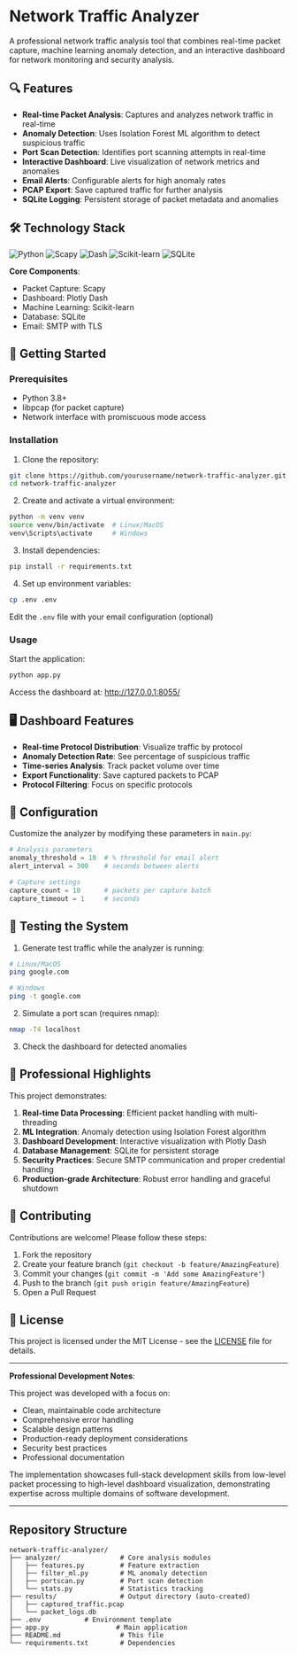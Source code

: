 # Network Traffic Analyzer


A professional network traffic analysis tool that combines real-time packet capture, machine learning anomaly detection, and an interactive dashboard for network monitoring and security analysis.

## 🔍 Features

- **Real-time Packet Analysis**: Captures and analyzes network traffic in real-time
- **Anomaly Detection**: Uses Isolation Forest ML algorithm to detect suspicious traffic
- **Port Scan Detection**: Identifies port scanning attempts in real-time
- **Interactive Dashboard**: Live visualization of network metrics and anomalies
- **Email Alerts**: Configurable alerts for high anomaly rates
- **PCAP Export**: Save captured traffic for further analysis
- **SQLite Logging**: Persistent storage of packet metadata and anomalies

## 🛠 Technology Stack

![Python](https://img.shields.io/badge/Python-3.8%2B-blue)
![Scapy](https://img.shields.io/badge/Scapy-2.4+-yellow)
![Dash](https://img.shields.io/badge/Dash-2.0%2B-orange)
![Scikit-learn](https://img.shields.io/badge/Scikit--learn-1.0%2B-green)
![SQLite](https://img.shields.io/badge/SQLite-3.0%2B-lightgrey)

**Core Components**:
- Packet Capture: Scapy
- Dashboard: Plotly Dash
- Machine Learning: Scikit-learn
- Database: SQLite
- Email: SMTP with TLS

## 🚀 Getting Started

### Prerequisites
- Python 3.8+
- libpcap (for packet capture)
- Network interface with promiscuous mode access

### Installation

1. Clone the repository:
```bash
git clone https://github.com/yourusername/network-traffic-analyzer.git
cd network-traffic-analyzer
```

2. Create and activate a virtual environment:
```bash
python -m venv venv
source venv/bin/activate  # Linux/MacOS
venv\Scripts\activate     # Windows
```

3. Install dependencies:
```bash
pip install -r requirements.txt
```

4. Set up environment variables:
```bash
cp .env .env
```
Edit the `.env` file with your email configuration (optional)

### Usage

Start the application:
```bash
python app.py
```

Access the dashboard at: http://127.0.0.1:8055/

## 🖥️ Dashboard Features

- **Real-time Protocol Distribution**: Visualize traffic by protocol
- **Anomaly Detection Rate**: See percentage of suspicious traffic
- **Time-series Analysis**: Track packet volume over time
- **Export Functionality**: Save captured packets to PCAP
- **Protocol Filtering**: Focus on specific protocols


## 🔧 Configuration

Customize the analyzer by modifying these parameters in `main.py`:

```python
# Analysis parameters
anomaly_threshold = 10  # % threshold for email alert
alert_interval = 300    # seconds between alerts

# Capture settings
capture_count = 10      # packets per capture batch
capture_timeout = 1     # seconds
```

## 🧪 Testing the System

1. Generate test traffic while the analyzer is running:
```bash
# Linux/MacOS
ping google.com

# Windows
ping -t google.com
```

2. Simulate a port scan (requires nmap):
```bash
nmap -T4 localhost
```

3. Check the dashboard for detected anomalies

## 🌟 Professional Highlights

This project demonstrates:

1. **Real-time Data Processing**: Efficient packet handling with multi-threading
2. **ML Integration**: Anomaly detection using Isolation Forest algorithm
3. **Dashboard Development**: Interactive visualization with Plotly Dash
4. **Database Management**: SQLite for persistent storage
5. **Security Practices**: Secure SMTP communication and proper credential handling
6. **Production-grade Architecture**: Robust error handling and graceful shutdown

## 🤝 Contributing

Contributions are welcome! Please follow these steps:

1. Fork the repository
2. Create your feature branch (`git checkout -b feature/AmazingFeature`)
3. Commit your changes (`git commit -m 'Add some AmazingFeature'`)
4. Push to the branch (`git push origin feature/AmazingFeature`)
5. Open a Pull Request

## 📄 License

This project is licensed under the MIT License - see the [LICENSE](LICENSE) file for details.

---

**Professional Development Notes**:

This project was developed with a focus on:
- Clean, maintainable code architecture
- Comprehensive error handling
- Scalable design patterns
- Production-ready deployment considerations
- Security best practices
- Professional documentation

The implementation showcases full-stack development skills from low-level packet processing to high-level dashboard visualization, demonstrating expertise across multiple domains of software development.

---

## Repository Structure
```
network-traffic-analyzer/
├── analyzer/               # Core analysis modules
│   ├── features.py         # Feature extraction
│   ├── filter_ml.py        # ML anomaly detection
│   ├── portscan.py         # Port scan detection
│   └── stats.py            # Statistics tracking
├── results/                # Output directory (auto-created)
│   ├── captured_traffic.pcap
│   └── packet_logs.db
├── .env           # Environment template
├── app.py                 # Main application
├── README.md               # This file
└── requirements.txt        # Dependencies
```

